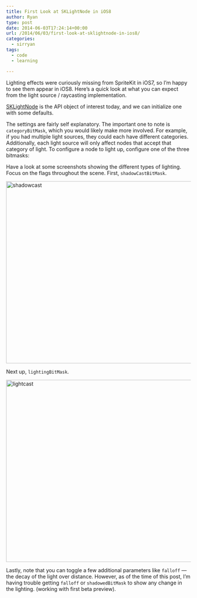 ```yaml
---
title: First Look at SKLightNode in iOS8
author: Ryan
type: post
date: 2014-06-03T17:24:14+00:00
url: /2014/06/03/first-look-at-sklightnode-in-ios8/
categories:
  - sirryan
tags:
  - code
  - learning

---
```

Lighting effects were curiously missing from SpriteKit in iOS7, so I&#8217;m happy to see them appear in iOS8. Here&#8217;s a quick look at what you can expect from the light source / raycasting implementation.

<!--more-->

[SKLightNode][1] is the API object of interest today, and we can initialize one with some defaults.



The settings are fairly self explanatory. The important one to note is `categoryBitMask`, which you would likely make more involved. For example, if you had multiple light sources, they could each have different categories. Additionally, each light source will only affect nodes that accept that category of light. To configure a node to light up, configure one of the three bitmasks:



Have a look at some screenshots showing the different types of lighting. Focus on the flags throughout the scene. First, `shadowCastBitMask`.

<img class="alignnone size-large wp-image-607" src="http://battleofbrothers.com/wp-content/uploads/2014/06/shadowcast-1024x813.png" alt="shadowcast" width="625" height="496" />

Next up, `lightingBitMask`.

<img class="alignnone size-large wp-image-608" src="http://battleofbrothers.com/wp-content/uploads/2014/06/lightcast-1024x813.png" alt="lightcast" width="625" height="496" />

Lastly, note that you can toggle a few additional parameters like `falloff` &#8212; the decay of the light over distance. However, as of the time of this post, I&#8217;m having trouble getting `falloff` or `shadowedBitMask` to show any change in the lighting. (working with first beta preview).

 [1]: https://developer.apple.com/library/prerelease/ios/documentation/SpriteKit/Reference/SKLightNode_Ref/index.html#//apple_ref/occ/instp/SKLightNode/